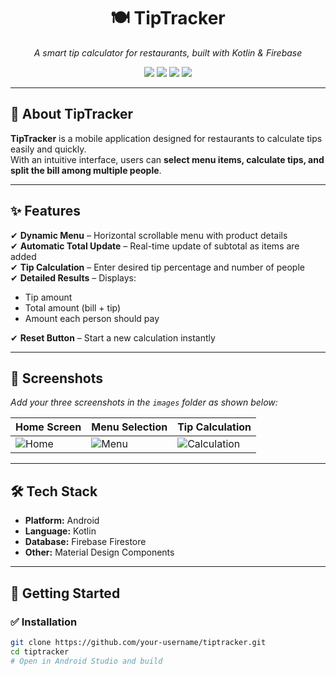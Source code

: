 <h1 align="center">🍽️ TipTracker</h1>
<p align="center">
  <em>A smart tip calculator for restaurants, built with Kotlin & Firebase</em>
</p>

<p align="center">
  <img src="https://img.shields.io/badge/status-active-success?style=for-the-badge&logo=statuspage&color=brightgreen" />
  <img src="https://img.shields.io/badge/platform-Android-orange?style=for-the-badge&logo=android" />
  <img src="https://img.shields.io/badge/language-Kotlin-purple?style=for-the-badge&logo=kotlin" />
  <img src="https://img.shields.io/badge/database-Firebase-yellow?style=for-the-badge&logo=firebase" />
</p>

---

## 🌟 About TipTracker

**TipTracker** is a mobile application designed for restaurants to calculate tips easily and quickly.  
With an intuitive interface, users can **select menu items, calculate tips, and split the bill among multiple people**.

---

## ✨ Features

✔ **Dynamic Menu** – Horizontal scrollable menu with product details  
✔ **Automatic Total Update** – Real-time update of subtotal as items are added  
✔ **Tip Calculation** – Enter desired tip percentage and number of people  
✔ **Detailed Results** – Displays:
- Tip amount  
- Total amount (bill + tip)  
- Amount each person should pay  

✔ **Reset Button** – Start a new calculation instantly  

---

## 📸 Screenshots

_Add your three screenshots in the `images` folder as shown below:_  

| Home Screen | Menu Selection | Tip Calculation |
|-------------|---------------|-----------------|
| ![Home](./images/home.jpg) | ![Menu](./images/menu.jpg) | ![Calculation](./images/calc.jpg) |

---

## 🛠 Tech Stack

- **Platform:** Android  
- **Language:** Kotlin  
- **Database:** Firebase Firestore  
- **Other:** Material Design Components  

---

## 🚀 Getting Started

### ✅ Installation
```bash
git clone https://github.com/your-username/tiptracker.git
cd tiptracker
# Open in Android Studio and build
